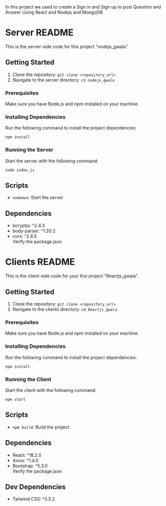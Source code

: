 <!DOCTYPE html>
<html lang="en">
<head>
  <meta charset="UTF-8">
  <meta name="viewport" content="width=device-width, initial-scale=1.0">
  <title> README </title>
</head>
<body>
In this project we used to create a Sign in and Sign up to post Question and Answer Using React and Nodejs and MongoDB
  <h1>Server README</h1>

  <p>This is the server-side code for this project "nodejs_gwala".</p>

  <h2>Getting Started</h2>

  <ol>
    <li>Clone the repository: <code>git clone &lt;repository_url&gt;</code></li>
    <li>Navigate to the server directory: <code>cd nodejs_gwala</code></li>
  </ol>

  <h3>Prerequisites</h3>

  <p>Make sure you have Node.js and npm installed on your machine.</p>

  <h3>Installing Dependencies</h3>

  <p>Run the following command to install the project dependencies:</p>

  <pre><code>npm install</code></pre>

  <h3>Running the Server</h3>

  <p>Start the server with the following command:</p>

  <pre><code>node index.js</code></pre>

  <h2>Scripts</h2>

  <ul>
    <li><code>nodemon</code>: Start the server</li>
  </ul>

  <h2>Dependencies</h2>

  <ul>
    <li>bcryptjs: ^2.4.3</li>
    <li>body-parser: ^1.20.2</li>
    <li>cors: ^2.8.5</li>
        Verify the package.json
    <!-- Add    Verify the package.json<!-- Add other dependencies as needed -->
  </ul>

</body>
<body>

  <h1>Clients README</h1>

  <p>This is the client-side code for your thsi project "Reactjs_gwala".</p>

  <h2>Getting Started</h2>

  <ol>
    <li>Clone the repository: <code>git clone &lt;repository_url&gt;</code></li>
    <li>Navigate to the clients directory: <code>cd Reactjs_gwala</code></li>
  </ol>

  <h3>Prerequisites</h3>

  <p>Make sure you have Node.js and npm installed on your machine.</p>

  <h3>Installing Dependencies</h3>

  <p>Run the following command to install the project dependencies:</p>

  <pre><code>npm install</code></pre>

  <h3>Running the Client</h3>

  <p>Start the client with the following command:</p>

  <pre><code>npm start</code></pre>

  <h2>Scripts</h2>

  <ul>
    <li><code>npm build</code>: Build the project</li>
  </ul>

  <h2>Dependencies</h2>

  <ul>
    <li>React: ^18.2.0</li>
    <li>Axios: ^1.4.0</li>
    <li>Bootstrap: ^5.3.0</li>
    Verify the package.json<!-- Add other dependencies as needed -->
  </ul>

  <h2>Dev Dependencies</h2>

  <ul>
    <li>Tailwind CSS: ^3.3.2</li>
  </ul>
</body>
</html>
